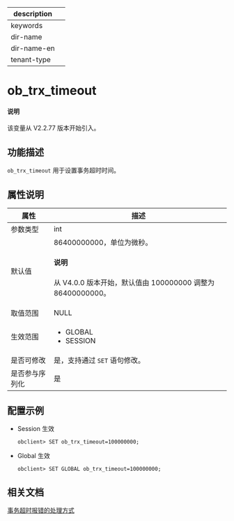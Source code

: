 |description||
|---|---|
|keywords||
|dir-name||
|dir-name-en||
|tenant-type||

# ob_trx_timeout

<main id="notice" type='explain'>
  <h4>说明</h4>
  <p>该变量从 V2.2.77 版本开始引入。</p>
</main>

## 功能描述

`ob_trx_timeout` 用于设置事务超时时间。

## 属性说明

| **属性** | **描述** |
|----------|----------|
| 参数类型  | int                     |
| 默认值    | 86400000000，单位为微秒。  <main id="notice" type='explain'><h4>说明</h4><p>从 V4.0.0 版本开始，默认值由 100000000 调整为 86400000000。</p></main>    |
| 取值范围  | NULL                    |
| 生效范围  |   <ul><li>GLOBAL  </li><li>SESSION </li></ul>    |
| 是否可修改  | 是，支持通过 `SET` 语句修改。|
| 是否参与序列化 | 是                       |

## 配置示例

* Session 生效

    ```shell
    obclient> SET ob_trx_timeout=100000000;
    ```

* Global 生效

    ```shell
    obclient> SET GLOBAL ob_trx_timeout=100000000;
    ```

## 相关文档

  [事务超时报错的处理方式](../../../../300.develop/200.application-development-of-oracle-mode/700.application-error-handling-specification-and-common-error-solutions-of-oracle-mode/200.common-errors-and-solutions-of-oracle-mode/300.transaction-timeout-with-error-code-OBE-00600-of-oracle-mode.md)
